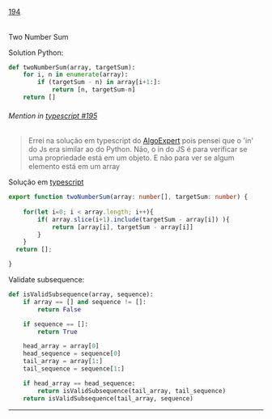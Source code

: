 [194](https://github.com/guilhermeprokisch/ideias/issues/194) 
###### 

Two Number Sum

Solution Python:
```python
def twoNumberSum(array, targetSum):
	for i, n in enumerate(array):
		if (targetSum - n) in array[i+1:]:
			return [n, targetSum-n]
	return []
````


 ######  Mention in [typescript #195](typescript-#195)  
 > Errei na solução em typescript do [AlgoExpert](AlgoExpert) pois pensei que o 'in' do Js era similar ao do Python. Não, o in do JS é para verificar se uma propriedade está em um objeto. E não para ver se algum elemento está em um array


Solução em [typescript](typescript)

```typescript
export function twoNumberSum(array: number[], targetSum: number) {
	
	for(let i=0; i < array.length; i++){
		if( array.slice(i+1).include(targetSum - array[i]) ){
			return [array[i], targetSum - array[i]]
		}
	}
  return [];

}
```


Validate subsequence:

```python
def isValidSubsequence(array, sequence):
    if array == [] and sequence != []:
        return False

    if sequence == []:
        return True

    head_array = array[0]
    head_sequence = sequence[0]
    tail_array = array[1:]
    tail_sequence = sequence[1:]

    if head_array == head_sequence:
        return isValidSubsequence(tail_array, tail_sequence)    
    return isValidSubsequence(tail_array, sequence)
```

-------------------------------------------------------------------------------


